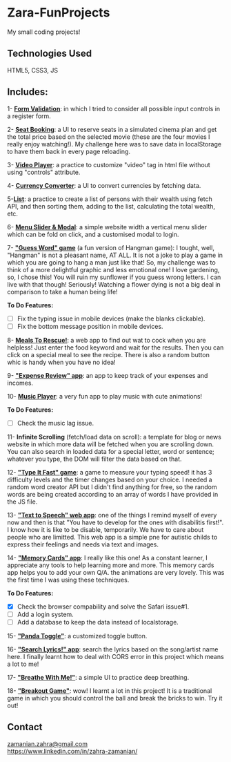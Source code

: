 # Zara-FunProjects

My small coding projects!

## Technologies Used

HTML5, CSS3, JS

## Includes:

1- **[Form Validation](https://codepen.io/zaaraa-z/pen/wvdXvPy)**: in which I tried to consider all possible input controls in a register form.

2- **[Seat Booking](https://zarazamanian.com/demo/seat-booking)**: a UI to reserve seats in a simulated cinema plan and get the total price based on the selected movie (these are the four movies I really enjoy watching!). My challenge here was to save data in localStorage to have them back in every page reloading.

3- **[Video Player](https://codepen.io/zaaraa-z/details/xxdybXb)**: a practice to customize "video" tag in html file without using "controls" attribute.

4- **[Currency Converter](https://zarazamanian.com/demo/currency-converter)**: a UI to convert currencies by fetching data.

5-**[List](https://zarazamanian.com/demo/list)**: a practice to create a list of persons with their wealth using fetch API, and then sorting them, adding to the list, calculating the total wealth, etc.

6- **[Menu Slider & Modal](https://zarazamanian.com/demo/menu-slider-&-modal)**: a simple website width a vertical menu slider which can be fold on click, and a customised modal to login.

7- **["Guess Word" game](https://zarazamanian.com/demo/guess-word)** (a fun version of Hangman game): I tought, well, "Hangman" is not a pleasant name, AT ALL. It is not a joke to play a game in which you are going to hang a man just like that! So, my challenge was to think of a more delightful graphic and less emotional one! I love gardening, so, I chose this! You will ruin my sunflower if you guess wrong letters. I can live with that though! Seriously! Watching a flower dying is not a big deal in comparison to take a human being life!

**To Do Features:**

- [ ] Fix the typing issue in mobile devices (make the blanks clickable).
- [ ] Fix the bottom message position in mobile devices.

8- **[Meals To Rescue!](https://zarazamanian.com/demo/meals-to-rescue)**: a web app to find out wat to cock when you are helpless! Just enter the food keyword and wait for the results. Then you can click on a special meal to see the recipe. There is also a random button whic is handy when you have no idea!

9- **["Expense Review" app](https://zarazamanian.com/demo/expense-review)**: an app to keep track of your expenses and incomes.

10- **[Music Player](https://zarazamanian.com/demo/music-player)**: a very fun app to play music with cute animations!

**To Do Features:**

- [ ] Check the music lag issue.

11- **Infinite Scrolling** (fetch/load data on scroll): a template for blog or news website in which more data will be fetched when you are scrolling down. You can also search in loaded data for a special letter, word or sentence; whatever you type, the DOM will filter the data based on that.

12- **["Type It Fast" game](https://zarazamanian.com/demo/type-it-fast/)**: a game to measure your typing speed! it has 3 difficulty levels and the timer changes based on your choice. I needed a random word creator API but I didn't find anything for free, so the random words are being created according to an array of words I have provided in the JS file.

13- **["Text to Speech" web app](https://codepen.io/zaaraa-z/pen/LYLqOLM)**: one of the things I remind myself of every now and then is that "You have to develop for the ones with disabilitis first!". I know how it is like to be disable, temporarily. We have to care about people who are limitted. This web app is a simple pne for autistic childs to express their feelings and needs via text and images.

14- **["Memory Cards" app](https://www.zarazamanian.com/demo/memory-cards)**: I really like this one! As a constant learner, I appreciate any tools to help learning more and more. This memory cards app helps you to add your own Q/A. the animations are very lovely. This was the first time I was using these techniques.

**To Do Features:**

- [x] Check the browser compability and solve the Safari issue#1.
- [ ] Add a login system.
- [ ] Add a database to keep the data instead of localstorage.

15- **["Panda Toggle"](https://codepen.io/zaaraa-z/pen/VwzaVOG)**: a customized toggle button.

16- **["Search Lyrics!" app](https://zarazamanian.com/demo/lyric-search/)**: search the lyrics based on the song/artist name here. I finally learnt how to deal with CORS error in this project which means a lot to me!

17- **["Breathe With Me!"](https://codepen.io/zaaraa-z/full/pordLNm)**: a simple UI to practice deep breathing.

18- **["Breakout Game"](https://www.zarazamanian.com/demo/breakout-game)**: wow! I learnt a lot in this project! It is a traditional game in which you should control the ball and break the bricks to win. Try it out!

## Contact

zamanian.zahra@gmail.com  
https://www.linkedin.com/in/zahra-zamanian/
